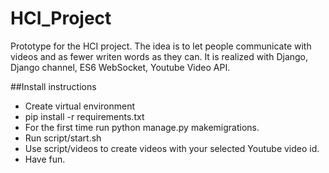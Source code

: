 # HCI_Project

Prototype for the HCI project.
The idea is to let people communicate with videos and as fewer writen words as they can.
It is realized with Django, Django channel, ES6 WebSocket, Youtube Video API.

##Install instructions
* Create virtual environment
* pip install -r requirements.txt
* For the first time run python manage.py makemigrations.
* Run script/start.sh
* Use script/videos to create videos with your selected Youtube video id.
* Have fun.
